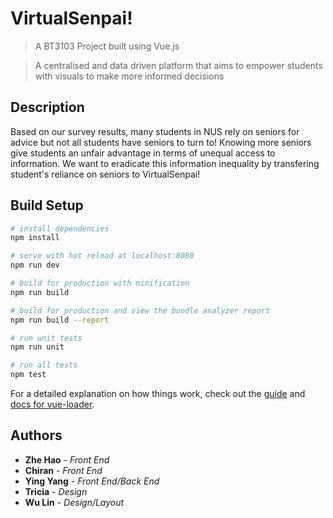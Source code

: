 # VirtualSenpai!
> A BT3103 Project built using Vue.js <br/>

> A centralised and data driven platform that aims to empower students with visuals to make more informed decisions

## Description
Based on our survey results, many students in NUS rely on seniors for advice but not all students have seniors to turn to! Knowing more seniors give students an unfair advantage in terms of unequal access to information. We want to eradicate this information inequality by transfering student's reliance on seniors to VirtualSenpai!


## Build Setup

``` bash
# install dependencies
npm install

# serve with hot reload at localhost:8080
npm run dev

# build for production with minification
npm run build

# build for production and view the bundle analyzer report
npm run build --report

# run unit tests
npm run unit

# run all tests
npm test
```

For a detailed explanation on how things work, check out the [guide](http://vuejs-templates.github.io/webpack/) and [docs for vue-loader](http://vuejs.github.io/vue-loader).


## Authors

* **Zhe Hao** - *Front End*
* **Chiran** - *Front End*
* **Ying Yang** - *Front End/Back End*
* **Tricia** - *Design*
* **Wu Lin** - *Design/Layout*
